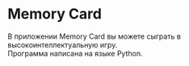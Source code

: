 # Memory Card
В приложении Memory Card вы можете сыграть в высокоинтеллектуальную игру.  
Программа написана на языке Python.
